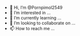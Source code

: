 - 👋 Hi, I’m @Pornpimol2549
- 👀 I’m interested in ...
- 🌱 I’m currently learning ...
- 💞️ I’m looking to collaborate on ...
- 📫 How to reach me ...

<!---
Pornpimol2549/Pornpimol2549 is a ✨ special ✨ repository because its `README.md` (this file) appears on your GitHub profile.
You can click the Preview link to take a look at your changes.
--->
